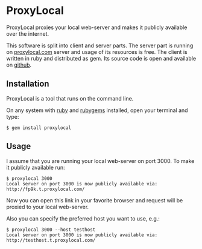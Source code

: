 # ProxyLocal

ProxyLocal proxies your local web-server and makes it publicly
available over the internet.

This software is split into client and server parts. The server part is
running on [proxylocal.com] server and usage of its resources is free.
The client is written in ruby and distributed as gem. Its source code is
open and available on [github].

## Installation

ProxyLocal is a tool that runs on the command line.

On any system with [ruby] and [rubygems] installed, open your terminal
and type:

    $ gem install proxylocal

## Usage

I assume that you are running your local web-server on port 3000. To make it
publicly available run:

    $ proxylocal 3000
    Local server on port 3000 is now publicly available via:
    http://fp9k.t.proxylocal.com/

Now you can open this link in your favorite browser and request will
be proxied to your local web-server.

Also you can specify the preferred host you want to use, e.g.:

    $ proxylocal 3000 --host testhost
    Local server on port 3000 is now publicly available via:
    http://testhost.t.proxylocal.com/

[proxylocal.com]: http://proxylocal.com/
[ruby]: http://www.ruby-lang.org/en/downloads/
[rubygems]: https://rubygems.org/pages/download
[github]: https://github.com/proxylocal/proxylocal-gem
